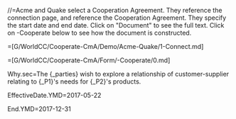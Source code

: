 //=Acme and Quake select a Cooperation Agreement.  They reference the connection page, and reference the Cooperation Agreement.  They specify the start date and end date.  Click on "Document" to see the full text.  Click on -Cooperate below to see how the document is constructed.

=[G/WorldCC/Cooperate-CmA/Demo/Acme-Quake/1-Connect.md]

=[G/WorldCC/Cooperate-CmA/Form/-Cooperate/0.md]

Why.sec=The {_parties} wish to explore a relationship of customer-supplier relating to {_P1}'s needs for {_P2}'s products.

EffectiveDate.YMD=2017-05-22

End.YMD=2017-12-31